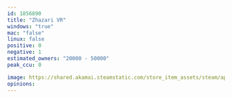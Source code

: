 ```yaml
---
id: 1856890
title: "Zhazari VR"
windows: "true"
mac: "false"
linux: false
positive: 0
negative: 1
estimated_owners: "20000 - 50000"
peak_ccu: 0

image: https://shared.akamai.steamstatic.com/store_item_assets/steam/apps/1856890/header.jpg?t=1647446351
opinions:
---
```


